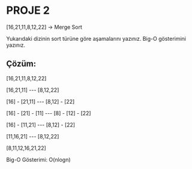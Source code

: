 # **PROJE 2**

[16,21,11,8,12,22] -> Merge Sort

Yukarıdaki dizinin sort türüne göre aşamalarını yazınız.
Big-O gösterimini yazınız.

## Çözüm:

[16,21,11,8,12,22]

[16,21,11]     ---   [8,12,22]

             
[16] - [21,11]     ---  [8,12] - [22]



[16] - [21] - [11] --- [8] - [12] - [22]



[16] - [11,21]     ---  [8,12] - [22]



[11,16,21]         ---  [8,12,22]

[8,11,12,16,21,22]
 
Big-O Gösterimi: O(nlogn)

